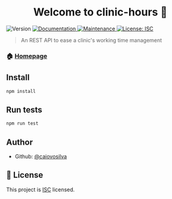 <h1 align="center">Welcome to clinic-hours 👋</h1>
<p>
  <img alt="Version" src="https://img.shields.io/badge/version-1.0.0-blue.svg?cacheSeconds=2592000" />
  <a href="https://github.com/caiovosilva/clinic-hours/documentation">
    <img alt="Documentation" src="https://img.shields.io/badge/documentation-yes-brightgreen.svg" target="_blank" />
  </a>
  <a href="https://github.com/caiovosilva/clinic-hours/graphs/commit-activity">
    <img alt="Maintenance" src="https://img.shields.io/badge/Maintained%3F-yes-green.svg" target="_blank" />
  </a>
  <a href="https://github.com/caiovosilva/clinic-hours/blob/master/LICENSE">
    <img alt="License: ISC" src="https://img.shields.io/badge/License-ISC-yellow.svg" target="_blank" />
  </a>
</p>

> An REST API to ease a clinic's working time management

### 🏠 [Homepage](https://github.com/caiovosilva/clinic-hours#readme)

## Install

```sh
npm install
```

## Run tests

```sh
npm run test
```

## Author

* Github: [@caiovosilva](https://github.com/caiovosilva)

## 📝 License

This project is [ISC](https://github.com/caiovosilva/clinic-hours/blob/master/LICENSE) licensed.